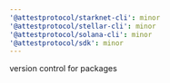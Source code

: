 ```yaml
---
'@attestprotocol/starknet-cli': minor
'@attestprotocol/stellar-cli': minor
'@attestprotocol/solana-cli': minor
'@attestprotocol/sdk': minor
---
```


version control for packages
